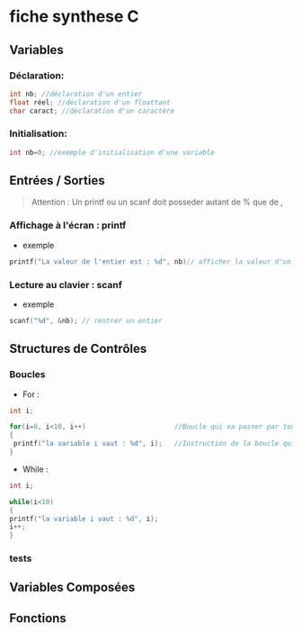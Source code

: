 # fiche synthese C

## Variables

### Déclaration:

```c
int nb; //déclaration d'un entier
float réel; //déclaration d'un floattant
char caract; //déclaration d'un caractère
```

### Initialisation:

```c
int nb=0; //exemple d'initialisation d'une variable
```

## Entrées / Sorties
>Attention : Un printf ou un scanf doit posseder autant de % que de ,


### Affichage à l'écran : printf

* exemple
```c
printf("La valeur de l'entier est : %d", nb)// afficher la valeur d'un entier
```


### Lecture au clavier : scanf

* exemple

```c
scanf("%d", &nb); // rentrer un entier
```

## Structures de Contrôles

### Boucles 
 
* For :

```c
int i;

for(i=0, i<10, i++)                      //Boucle qui va passer par toutes les valeurs de i pour i allant de 0 à 9
{
 printf("la variable i vaut : %d", i);   //Instruction de la boucle qui affiche la valeur de i
}
```

* While :

```c
int i;

while(i<10)
{
printf("la variable i vaut : %d", i);
i++;
}
```



 
 
 
### tests

## Variables Composées

## Fonctions
